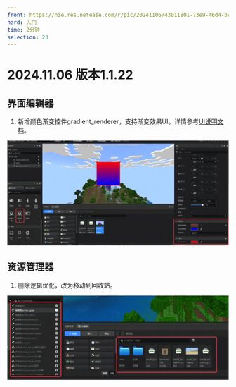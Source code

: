 ```yaml
---
front: https://nie.res.netease.com/r/pic/20241106/43011801-73e9-46d4-b9e0-b75e233e2faa.jpg
hard: 入门
time: 2分钟
selection: 23
---
```




# 2024.11.06 版本1.1.22

## 界面编辑器

1. 新增颜色渐变控件gradient_renderer，支持渐变效果UI。详情参考[UI说明文档](https://mc.163.com/dev/mcmanual/mc-dev/mcguide/18-界面与交互/30-UI说明文档.html)。

<img src="./images/241106/0_2.png" alt="0_0" style="zoom:100%;" />

## 资源管理器

1. 删除逻辑优化，改为移动到回收站。

<img src="./images/241106/0_1.png" alt="0_0" style="zoom:100%;" />
